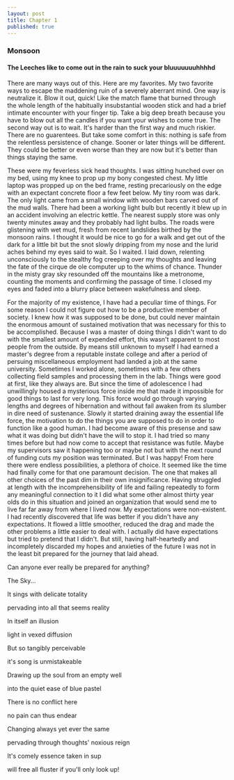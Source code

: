 ```yaml
---
layout: post
title: Chapter 1
published: true
---
```


### Monsoon

#### The Leeches like to come out in the rain to suck your bluuuuuuuhhhhd

There are many ways out of this. Here are my favorites. My two favorite ways to escape the maddening ruin of a severely aberrant mind. One way is neutralize it. Blow it out, quick! Like the match flame that burned through the whole length of the habitually insubstantial wooden stick and had a brief intimate encounter with your finger tip. Take a big deep breath because you have to blow out all the candles if you want your wishes to come true. The second way out is to wait. It's harder than the first way and much riskier. There are no guarentees. But take some comfort in this: nothing is safe from the relentless persistence of change. Sooner or later things will be different. They could be better or even worse than they are now but it's better than things staying the same.

These were my feverless sick head thoughts. I was sitting hunched over on my bed, using my knee to prop up my bony congested chest. My little laptop was propped up on the bed frame, resting precariously on the edge with an expectant concrete floor a few feet below. My tiny room was dark. The only light came from a small window with wooden bars carved out of the mud walls. There had been a working light bulb but recently it blew up in an accident involving an electric kettle. The nearest supply store was only twenty minutes away and they probably had light bulbs. The roads were glistening with wet mud, fresh from recent landslides birthed by the monsoon rains. I thought it would be nice to go for a walk and get out of the dark for a little bit but the snot slowly dripping from my nose and the lurid aches behind my eyes said to wait. So I waited. I laid down, relenting unconsciously to the stealthy fog creeping over my thoughts and leaving the fate of the cirque de ole computer up to the whims of chance. Thunder in the misty gray sky resounded off the mountains like a metronome, counting the moments and confirming the passage of time. I closed my eyes and faded into a blurry place between wakefulness and sleep.

For the majority of my existence, I have had a peculiar time of things. For some reason I could not figure out how to be a productive member of society. I knew how it was supposed to be done, but could never maintain the enormous amount of sustained motivation that was necessary for this to be accomplished. Because I was a master of doing things I didn't want to do with the smallest amount of expended effort, this wasn't apparent to most people from the outside. By means still unknown to myself I had earned a master's degree from a reputable instate college and after a period of persuing miscellaneous employment had landed a job at the same university. Sometimes I worked alone, sometimes with a few others collecting field samples and processing them in the lab. Things were good at first, like they always are. But since the time of adolescence I had unwillingly housed a mysterious force inside me that made it impossible for good things to last for very long. This force would go through varying lengths and degrees of hibernation and without fail awaken from its slumber in dire need of sustenance. Slowly it started draining away the essential life force, the motivation to do the things you are supposed to do in order to function like a good human. I had become aware of this presense and saw what it was doing but didn't have the will to stop it. I had tried so many times before but had now come to accept that resistance was futile. Maybe my supervisors saw it happening too or maybe not but with the next round of funding cuts my position was terminated. But I was happy! From here there were endless possibilities, a plethora of choice. It seemed like the time had finally come for that one paramount decision. The one that makes all other choices of the past dim in their own insignificance. Having struggled at length with the incomprehensibility of life and failing repeatedly to form any meaningful connection to it I did what some other almost thirty year olds do in this situation and joined an organization that would send me to live far far away from where I lived now. My expectations were non-existent. I had recently discovered that life was better if you didn't have any expectations. It flowed a little smoother, reduced the drag and made the other problems a little easier to deal with. I actually did have expectations but tried to pretend that I didn't. But still, having half-heartedly and incompletely discarded my hopes and anxieties of the future I was not in the least bit prepared for the journey that laid ahead.

Can anyone ever really be prepared for anything?

The Sky...

It sings with delicate totality

pervading into all that seems reality

In itself an illusion

light in vexed diffusion

But so tangibly perceivable

it's song is unmistakeable

Drawing up the soul from an empty well

into the quiet ease of blue pastel

There is no conflict here

no pain can thus endear

Changing always yet ever the same

pervading through thoughts' noxious reign

It's comely essence taken in sup

will free all fluster if you'll only look up!
